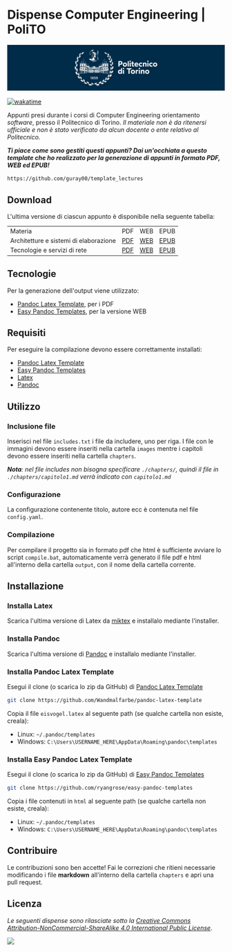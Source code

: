 # Dispense Computer Engineering | PoliTO

![polito](logo_polito.jpg)

[![wakatime](https://wakatime.com/badge/user/374e1d76-0559-4ac6-89f1-96a22a7a774f/project/a36010c1-5c01-4e4f-970c-a54c5dd3c868.svg)](https://wakatime.com/badge/user/374e1d76-0559-4ac6-89f1-96a22a7a774f/project/a36010c1-5c01-4e4f-970c-a54c5dd3c868)

Appunti presi durante i corsi di Computer Engineering orientamento _software_, presso il Politecnico di Torino. _Il materiale non è da ritenersi ufficiale e non è stato verificato da alcun docente o ente relativo al Politecnico._

***Ti piace come sono gestiti questi appunti? Dai un'occhiata a questo template che ho realizzato per la generazione di appunti in formato PDF, WEB ed EPUB!***

```text
https://github.com/guray00/template_lectures
```

## Download

L'ultima versione di ciascun appunto è disponibile nella seguente tabella:

<table>
<tr>
    <td> Materia
    <td> PDF
    <td> WEB
    <td> EPUB
<tr>
    <td> Architetture e sistemi di elaborazione
    <td> 
        <a href="https://github.com/Guray00/polito_lectures/raw/main/Architetture%20e%20sistemi%20di%20elaborazione/output/Architetture%20e%20sistemi%20di%20elaborazione.pdf">PDF</a>
    <td> <a href="https://github.com/Guray00/polito_lectures/raw/main/Architetture%20e%20sistemi%20di%20elaborazione/output/Architetture%20e%20sistemi%20di%20elaborazione.html">WEB</a>
    <td> <a href="https://github.com/Guray00/polito_lectures/raw/main/Architetture%20e%20sistemi%20di%20elaborazione/output/Architetture%20e%20sistemi%20di%20elaborazione.epub">EPUB</a>
<tr>
    <td> Tecnologie e servizi di rete
    <td> 
        <a href="https://github.com/Guray00/polito_lectures/raw/main/Tecnologie%20e%20Servizi%20di%20Rete/output/Tecnologie%20e%20Servizi%20di%20Rete.pdf">PDF</a>
    <td> <a href="https://github.com/Guray00/polito_lectures/raw/main/Tecnologie%20e%20Servizi%20di%20Rete/output/Tecnologie%20e%20Servizi%20di%20Rete.html">WEB</a>
    <td> <a href="https://github.com/Guray00/polito_lectures/raw/main/Tecnologie%20e%20Servizi%20di%20Rete/output/Tecnologie%20e%20Servizi%20di%20Rete.epub">EPUB</a>
</table>

## Tecnologie

Per la generazione dell'output viene utilizzato:

- [Pandoc Latex Template](https://github.com/Wandmalfarbe/pandoc-latex-template), per i PDF
- [Easy Pandoc Templates](https://github.com/ryangrose/easy-pandoc-templates), per la versione WEB

## Requisiti

Per eseguire la compilazione devono essere correttamente installati:

- [Pandoc Latex Template](https://github.com/Wandmalfarbe/pandoc-latex-template)
- [Easy Pandoc Templates](https://github.com/ryangrose/easy-pandoc-templates)
- [Latex](https://miktex.org/download)
- [Pandoc](https://pandoc.org/installing.html)

## Utilizzo

### Inclusione file

Inserisci nel file `includes.txt` i file da includere, uno per riga. I file con le immagini devono essere inseriti nella cartella `images` mentre i capitoli devono essere inseriti nella cartella `chapters`.

_**Nota**: nel file includes non bisogna specificare `./chapters/`, quindi il file in `./chapters/capitolo1.md` verrà indicato con `capitolo1.md`_

### Configurazione

La configurazione contenente titolo, autore ecc è contenuta nel file `config.yaml`.

### Compilazione

Per compilare il progetto sia in formato pdf che html è sufficiente avviare lo script `compile.bat`, automaticamente verrà generato il file pdf e html all'interno della cartella `output`, con il nome della cartella corrente.

## Installazione

### Installa Latex

Scarica l'ultima versione di Latex da [miktex](https://miktex.org/download) e installalo mediante l'installer.

### Installa Pandoc

Scarica l'ultima versione di [Pandoc](https://pandoc.org/installing.html) e installalo mediante l'installer.

### Installa Pandoc Latex Template

Esegui il clone (o scarica lo zip da GitHub) di [Pandoc Latex Template](https://github.com/Wandmalfarbe/pandoc-latex-template)

```bash
git clone https://github.com/Wandmalfarbe/pandoc-latex-template
```

Copia il file `eisvogel.latex` al seguente path (se qualche cartella non esiste, creala):

- Linux: `~/.pandoc/templates`
- Windows: `C:\Users\USERNAME_HERE\AppData\Roaming\pandoc\templates`

### Installa Easy Pandoc Latex Template

Esegui il clone (o scarica lo zip da GitHub) di [Easy Pandoc Templates](https://github.com/ryangrose/easy-pandoc-templates)

```bash
git clone https://github.com/ryangrose/easy-pandoc-templates
```

Copia i file contenuti in `html` al seguente path (se qualche cartella non esiste, creala):

- Linux: `~/.pandoc/templates`
- Windows: `C:\Users\USERNAME_HERE\AppData\Roaming\pandoc\templates`

## Contribuire

Le contribuzioni sono ben accette! Fai le correzioni che ritieni necessarie modificando i file **markdown** all'interno della cartella `chapters` e apri una pull request.

## Licenza

_Le seguenti dispense sono rilasciate sotto la [Creative Commons Attribution-NonCommercial-ShareAlike 4.0 International Public License](https://creativecommons.org/licenses/by-nc-sa/4.0/legalcode)_.

<img src="https://upload.wikimedia.org/wikipedia/commons/thumb/1/12/Cc-by-nc-sa_icon.svg/2560px-Cc-by-nc-sa_icon.svg.png" width="100">
